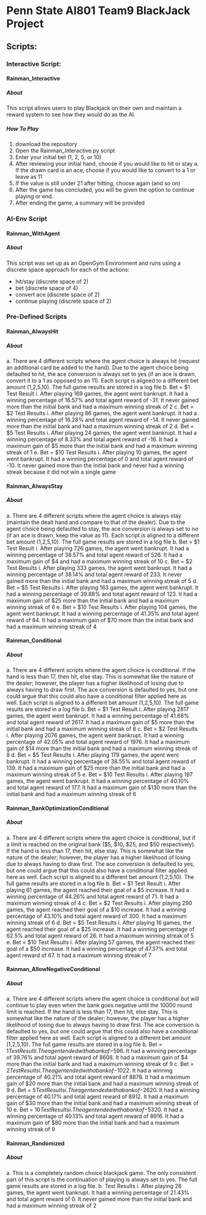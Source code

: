 # Penn State AI801 Team9 BlackJack Project
## Scripts:
### Interactive Script:
#### Rainman_Interactive
##### About
This script allows users to play Blackjack on their own and maintain a reward system to see how they would do as the AI.
##### How To Play
1. download the repository
2. Open the Rainman_Interactive.py script
3. Enter your initial bet (1, 2, 5, or 10)
4. After reviewing your initial hand, choose if you would like to hit or stay
  a. If the drawn card is an ace, choose if you would like to convert to a 1 or leave as 11
5. If the value is still under 21 after hitting, choose again (and so on)
6. After the game has concluded, you will be given the option to continue playing or end.
7. After ending the game, a summary will be provided
### AI-Env Script
#### Rainman_WithAgent
##### About
This script was set up as an OpenGym Environment and runs using a discrete space approach for each of the actions:
- hit/stay (discrete space of 2)
- bet (discrete space of 4)
- convert ace (discrete space of 2)
- continue playing (discrete space of 2)
### Pre-Defined Scripts
#### Rainman_AlwaysHit
##### About
a.	There are 4 different scripts where the agent choice is always hit (request an additional card be added to the hand). Due to the agent choice being defaulted to hit, the ace conversion is always set to yes (if an ace is drawn, convert it to a 1 as opposed to an 11). Each script is aligned to a different bet amount (1,2,5,10). The full game results are stored in a log file
b.	Bet = $1 Test Result
  i.	After playing 169 games, the agent went bankrupt. It had a winning percentage of 16.57% and total agent reward of -31. It never gained more than the initial bank and had a maximum winning streak of 2
c.	Bet = $2 Test Results
  i.	After playing 86 games, the agent went bankrupt. It had a winning percentage of 16.28% and total agent reward of -14. It never gained more than the initial bank and had a maximum winning streak of 2
d.	Bet = $5 Test Results
  i.	After playing 24 games, the agent went bankrupt. It had a winning percentage of 8.33% and total agent reward of -16. It had a maximum gain of $5 more than the initial bank and had a maximum winning streak of 1
e.	Bet = $10 Test Results
  i.	After playing 10 games, the agent went bankrupt. It had a winning percentage of 0 and total agent reward of -10. It never gained more than the initial bank and never had a winning streak because it did not win a single game

#### Rainman_AlwaysStay
##### About
a.	There are 4 different scripts where the agent choice is always stay (maintain the dealt hand and compare to that of the dealer). Due to the agent choice being defaulted to stay, the ace conversion is always set to no (if an ace is drawn, keep the value as 11). Each script is aligned to a different bet amount (1,2,5,10). The full game results are stored in a log file
b.	Bet = $1 Test Result
  i.	After playing 726 games, the agent went bankrupt. It had a winning percentage of 38.57% and total agent reward of 526. It had a maximum gain of $4 and had a maximum winning streak of 10
c.	Bet = $2 Test Results
  i.	After playing 333 games, the agent went bankrupt. It had a winning percentage of 38.14% and total agent reward of 233. It never gained more than the initial bank and had a maximum winning streak of 5
d.	Bet = $5 Test Results
  i.	After playing 163 games, the agent went bankrupt. It had a winning percentage of 39.88% and total agent reward of 123. It had a maximum gain of $25 more than the initial bank and had a maximum winning streak of 6
e.	Bet = $10 Test Results
  i.	After playing 104 games, the agent went bankrupt. It had a winning percentage of 41.35% and total agent reward of 84. It had a maximum gain of $70 more than the initial bank and had a maximum winning streak of 4

#### Rainman_Conditional
##### About
a.	There are 4 different scripts where the agent choice is conditional. If the hand is less than 17, then hit, else stay. This is somewhat like the nature of the dealer; however, the player has a higher likelihood of losing due to always having to draw first. The ace conversion is defaulted to yes, but one could argue that this could also have a conditional filter applied here as well. Each script is aligned to a different bet amount (1,2,5,10). The full game results are stored in a log file
b.	Bet = $1 Test Result
  i.	After playing 2817 games, the agent went bankrupt. It had a winning percentage of 41.68% and total agent reward of 2617. It had a maximum gain of $5 more than the initial bank and had a maximum winning streak of 8
c.	Bet = $2 Test Results
  i.	After playing 2076 games, the agent went bankrupt. It had a winning percentage of 42.05% and total agent reward of 1976. It had a maximum gain of $14 more than the initial bank and had a maximum winning streak of 8
d.	Bet = $5 Test Results
  i.	After playing 179 games, the agent went bankrupt. It had a winning percentage of 38.55% and total agent reward of 139. It had a maximum gain of $25 more than the initial bank and had a maximum winning streak of 5
e.	Bet = $10 Test Results
  i.	After playing 197 games, the agent went bankrupt. It had a winning percentage of 40.10% and total agent reward of 177. It had a maximum gain of $130 more than the initial bank and had a maximum winning streak of 6

#### Rainman_BankOptimizationConditional
##### About
a.	There are 4 different scripts where the agent choice is conditional, but if a limit is reached on the original bank ($5, $10, $25, and $50 respectively). If the hand is less than 17, then hit, else stay. This is somewhat like the nature of the dealer; however, the player has a higher likelihood of losing due to always having to draw first. The ace conversion is defaulted to yes, but one could argue that this could also have a conditional filter applied here as well. Each script is aligned to a different bet amount (1,2,5,10). The full game results are stored in a log file
b.	Bet = $1 Test Result
  i.	After playing 61 games, the agent reached their goal of a $5 increase. It had a winning percentage of 44.26% and total agent reward of 71. It had a maximum winning streak of 4
c.	Bet = $2 Test Results
  i.	After playing 290 games, the agent reached their goal of a $10 increase. It had a winning percentage of 43.10% and total agent reward of 300. It had a maximum winning streak of 6
d.	Bet = $5 Test Results
  i.	After playing 16 games, the agent reached their goal of a $25 increase. It had a winning percentage of 62.5% and total agent reward of 26. It had a maximum winning streak of 5
e.	Bet = $10 Test Results
  i.	After playing 57 games, the agent reached their goal of a $50 increase. It had a winning percentage of 47.37% and total agent reward of 67. It had a maximum winning streak of 7

#### Rainman_AllowNegativeConditional
##### About
a.	There are 4 different scripts where the agent choice is conditional but will continue to play even when the bank goes negative until the 10000 round limit is reached. If the hand is less than 17, then hit, else stay. This is somewhat like the nature of the dealer; however, the player has a higher likelihood of losing due to always having to draw first. The ace conversion is defaulted to yes, but one could argue that this could also have a conditional filter applied here as well. Each script is aligned to a different bet amount (1,2,5,10). The full game results are stored in a log file
b.	Bet = $1 Test Result
  i.	The agent ended with a bank of -$596. It had a winning percentage of 39.76% and total agent reward of 8608. It had a maximum gain of $4 more than the initial bank and had a maximum winning streak of 9
c.	Bet = $2 Test Results
  i.	The agent ended with a bank of -$1022. It had a winning percentage of 40.21% and total agent reward of 8878. It had a maximum gain of $20 more than the initial bank and had a maximum winning streak of 9
d.	Bet = $5 Test Results
  i.	The agent ended with a bank of -$2620. It had a winning percentage of 40.17% and total agent reward of 8912. It had a maximum gain of $30 more than the initial bank and had a maximum winning streak of 10
e.	Bet = $10 Test Results
  i.	The agent ended with a bank of -$5320. It had a winning percentage of 40.13% and total agent reward of 8916. It had a maximum gain of $80 more than the initial bank and had a maximum winning streak of 9

#### Rainman_Randomized
##### About
a.	This is a completely random choice blackjack game. The only consistent part of this script is the continuation of playing is always set to yes. The full game results are stored in a log file.
b.	Test Results
  i.	After playing 28 games, the agent went bankrupt. It had a winning percentage of 21.43% and total agent reward of 0. It never gained more than the initial bank and had a maximum winning streak of 2
